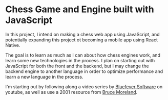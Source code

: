# Chess Game and Engine built with JavaScript

In this project, I intend on making a chess web app using JavaScript, and potentially expanding this project ot becoming a mobile app using React Native.

The goal is to learn as much as I can about how chess engines work, and learn some new technologies in the process. I plan on starting out with JavaScript for both the front and the backend, but I may change the backend engine to another language in order to optimize performance and learn a new language in the process.

I'm starting out by following along a video series by [Bluefever Software](https://www.youtube.com/watch?v=bGAfaepBco4&list=PLZ1QII7yudbc-Ky058TEaOstZHVbT-2hg) on youtube, as well as use a 2001 resource from [Bruce Moreland](https://web.archive.org/web/20070607151549/http://www.brucemo.com/compchess/programming/time.htm).
